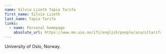 ```yaml
---
name: Silvia Lizeth Tapia Tarifa
first_name: Silvia Lizeth
last_name: Tapia Tarifa
links:
  - name: Personal homepage
    absolute_url: https://www.mn.uio.no/ifi/english/people/aca/sltarifa/index.html
---
```


University of Oslo, Norway.

